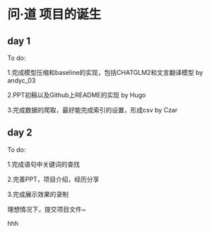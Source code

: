 # 问·道 项目的诞生

## day 1
To do:

1.完成模型压缩和baseline的实现，包括CHATGLM2和文言翻译模型 by andyc_03

2.PPT初稿以及Github上README的实现 by Hugo

3.完成数据的爬取，最好能完成索引的设置，形成csv by Czar

## day 2
To do:

1.完成语句中关键词的查找

2.完善PPT，项目介绍，经历分享

3.完成展示效果的录制

理想情况下，提交项目文件~

hhh
